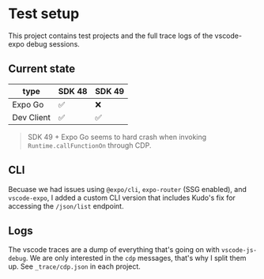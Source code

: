 # Test setup

This project contains test projects and the full trace logs of the vscode-expo debug sessions.

## Current state

| type       | SDK 48 | SDK 49 |
| ---------- | ------ | ------ |
| Expo Go    | ✅     | ❌     |
| Dev Client | ✅     | ✅     |

> SDK 49 + Expo Go seems to hard crash when invoking `Runtime.callFunctionOn` through CDP.

## CLI

Becuase we had issues using `@expo/cli`, `expo-router` (SSG enabled), and `vscode-expo`, I added a custom CLI version that includes Kudo's fix for accessing the `/json/list` endpoint.

## Logs

The vscode traces are a dump of everything that's going on with `vscode-js-debug`.
We are only interested in the `cdp` messages, that's why I split them up. See `_trace/cdp.json` in each project.
